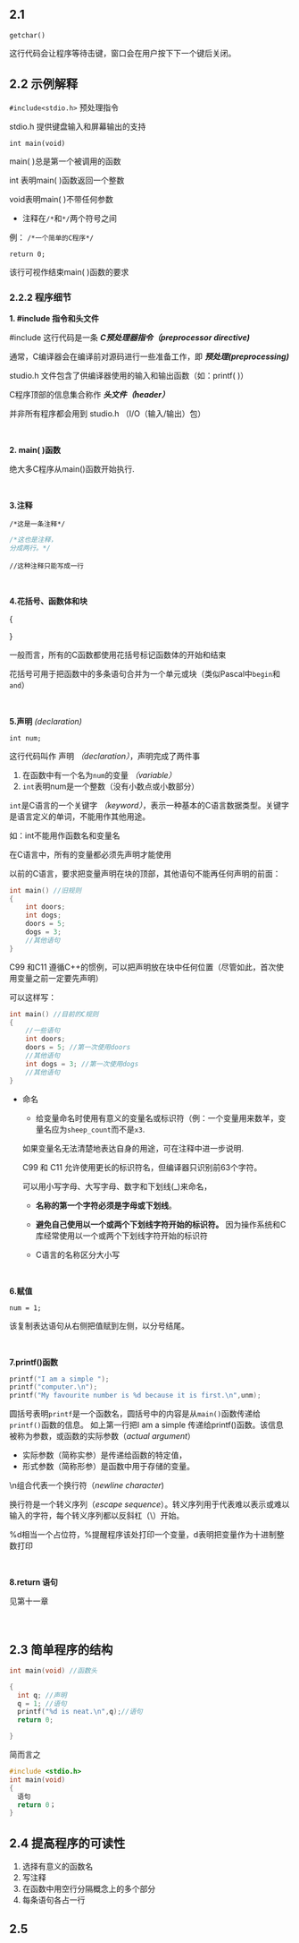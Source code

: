 ## 2.1
```
getchar()
```
这行代码会让程序等待击键，窗口会在用户按下下一个键后关闭。

## 2.2 示例解释
`
#include<stdio.h>
`
预处理指令

stdio.h 提供键盘输入和屏幕输出的支持

`
int main(void)
`

main( )总是第一个被调用的函数

int 表明main( )函数返回一个整数

void表明main( )不带任何参数

- 注释在`/*`和`*/`两个符号之间

例： `/*一个简单的C程序*/`

```
return 0;
```
该行可视作结束main( )函数的要求

### 2.2.2 程序细节

**1. #include 指令和头文件**

#include 这行代码是一条 ***C预处理器指令（preprocessor directive)***

通常，C编译器会在编译前对源码进行一些准备工作，即 ***预处理(preprocessing)***

studio.h 文件包含了供编译器使用的输入和输出函数（如：printf( )）

C程序顶部的信息集合称作 ***头文件（header）***

并非所有程序都会用到 studio.h （I/O（输入/输出）包）

<br>

**2. main( )函数**

绝大多C程序从main()函数开始执行.

<br>


**3.注释**

`/*这是一条注释*/`
```C
/*这也是注释，
分成两行。*/
```

`//这种注释只能写成一行`

<br>

**4.花括号、函数体和块**

{

}

一般而言，所有的C函数都使用花括号标记函数体的开始和结束

花括号可用于把函数中的多条语句合并为一个单元或块（类似Pascal中`begin`和`and`）

<br>

**5.声明** *(declaration)*

`int num;`

这行代码叫作 声明 *（declaration）*，声明完成了两件事
   1. 在函数中有一个名为`num`的变量 *（variable）*
   2. `int`表明num是一个整数（没有小数点或小数部分）
   
`int`是C语言的一个关键字 *（keyword）*，表示一种基本的C语言数据类型。关键字是语言定义的单词，不能用作其他用途。

如：int不能用作函数名和变量名

在C语言中，所有的变量都必须先声明才能使用

以前的C语言，要求把变量声明在块的顶部，其他语句不能再任何声明的前面：

```C
int main() //旧规则
{
    int doors;
    int dogs;
    doors = 5;
    dogs = 3;
    //其他语句
}
```

C99 和C11 遵循C++的惯例，可以把声明放在块中任何位置（尽管如此，首次使用变量之前一定要先声明）

可以这样写：
```C
int main() //目前的C规则
{
    //一些语句
    int doors;
    doors = 5; //第一次使用doors
    //其他语句
    int dogs = 3; //第一次使用dogs
    //其他语句
}
```

- 命名
 
  - 给变量命名时使用有意义的变量名或标识符（例：一个变量用来数羊，变量名应为`sheep_count`而不是`x3`.

  如果变量名无法清楚地表达自身的用途，可在注释中进一步说明.

  C99 和 C11 允许使用更长的标识符名，但编译器只识别前63个字符。

  可以用小写字母、大写字母、数字和下划线(_)来命名，
  - **名称的第一个字符必须是字母或下划线**。

  - **避免自己使用以一个或两个下划线字符开始的标识符。** 因为操作系统和C库经常使用以一个或两个下划线字符开始的标识符
  - C语言的名称区分大小写
  
<br>

**6.赋值**

`num = 1;`

该复制表达语句从右侧把值赋到左侧，以分号结尾。

<br>

**7.printf()函数**

```C
printf("I am a simple ");
printf("computer.\n");
printf("My favourite number is %d because it is first.\n",unm);
```

圆括号表明`printf`是一个函数名，圆括号中的内容是从`main()`函数传递给`printf()`函数的信息。
如上第一行把I am a simple 传递给printf()函数。该信息被称为参数，或函数的实际参数（*actual argument*）

- 实际参数（简称实参）是传递给函数的特定值，
- 形式参数（简称形参）是函数中用于存储的变量。

\n组合代表一个换行符（*newline character*)

换行符是一个转义序列（*escape sequence*）。转义序列用于代表难以表示或难以输入的字符，每个转义序列都以反斜杠（\）开始。

%d相当一个占位符，%提醒程序该处打印一个变量，d表明把变量作为十进制整数打印

<br>

**8.return 语句**

见第十一章

<br>

## 2.3 简单程序的结构

```C
int main(void) //函数头

{
  int q; //声明
  q = 1; //语句
  printf("%d is neat.\n",q);//语句
  return 0;

}
```

简而言之
```C
#include <stdio.h>
int main(void)
{
  语句
  return 0；
}
```

## 2.4 提高程序的可读性
1. 选择有意义的函数名
2. 写注释
3. 在函数中用空行分隔概念上的多个部分
4. 每条语句各占一行

## 2.5 